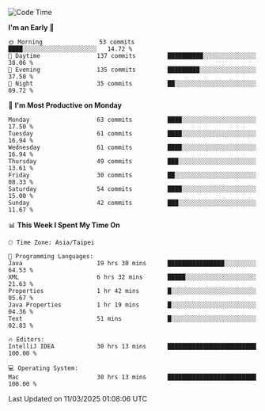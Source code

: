 <!--START_SECTION:waka-->
![Code Time](http://img.shields.io/badge/Code%20Time-1%2C808%20hrs%2010%20mins-blue)

**I'm an Early 🐤** 

```text
🌞 Morning                53 commits          ████░░░░░░░░░░░░░░░░░░░░░   14.72 % 
🌆 Daytime                137 commits         ██████████░░░░░░░░░░░░░░░   38.06 % 
🌃 Evening                135 commits         █████████░░░░░░░░░░░░░░░░   37.50 % 
🌙 Night                  35 commits          ██░░░░░░░░░░░░░░░░░░░░░░░   09.72 % 
```
📅 **I'm Most Productive on Monday** 

```text
Monday                   63 commits          ████░░░░░░░░░░░░░░░░░░░░░   17.50 % 
Tuesday                  61 commits          ████░░░░░░░░░░░░░░░░░░░░░   16.94 % 
Wednesday                61 commits          ████░░░░░░░░░░░░░░░░░░░░░   16.94 % 
Thursday                 49 commits          ███░░░░░░░░░░░░░░░░░░░░░░   13.61 % 
Friday                   30 commits          ██░░░░░░░░░░░░░░░░░░░░░░░   08.33 % 
Saturday                 54 commits          ████░░░░░░░░░░░░░░░░░░░░░   15.00 % 
Sunday                   42 commits          ███░░░░░░░░░░░░░░░░░░░░░░   11.67 % 
```


📊 **This Week I Spent My Time On** 

```text
🕑︎ Time Zone: Asia/Taipei

💬 Programming Languages: 
Java                     19 hrs 30 mins      ████████████████░░░░░░░░░   64.53 % 
XML                      6 hrs 32 mins       █████░░░░░░░░░░░░░░░░░░░░   21.63 % 
Properties               1 hr 42 mins        █░░░░░░░░░░░░░░░░░░░░░░░░   05.67 % 
Java Properties          1 hr 19 mins        █░░░░░░░░░░░░░░░░░░░░░░░░   04.36 % 
Text                     51 mins             █░░░░░░░░░░░░░░░░░░░░░░░░   02.83 % 

🔥 Editors: 
IntelliJ IDEA            30 hrs 13 mins      █████████████████████████   100.00 % 

💻 Operating System: 
Mac                      30 hrs 13 mins      █████████████████████████   100.00 % 
```


 Last Updated on 11/03/2025 01:08:06 UTC
<!--END_SECTION:waka-->
